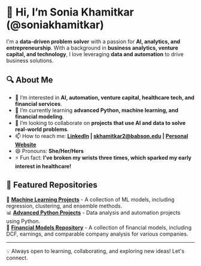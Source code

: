 # 👋 Hi, I’m Sonia Khamitkar (@soniakhamitkar)  

I'm a **data-driven problem solver** with a passion for **AI, analytics, and entrepreneurship**. With a background in **business analytics, venture capital, and technology**, I love leveraging **data and automation** to drive business solutions.  

## 🔍 About Me  
- 👀 I’m interested in **AI, automation, venture capital, healthcare tech, and financial services**.  
- 🌱 I’m currently learning **advanced Python, machine learning, and financial modeling**.  
- 💞️ I’m looking to collaborate on **projects that use AI and data to solve real-world problems**.  
- 📫 How to reach me: **[LinkedIn](https://linkedin.com/in/sonia-khamitkar) | skhamitkar2@babson.edu | [Personal Website](https://soniakhamitkar.replit.app/)**  
- 😄 Pronouns: **She/Her/Hers**  
- ⚡ Fun fact: **I’ve broken my wrists three times, which sparked my early interest in healthcare!**  

## 📂 Featured Repositories  
🚀 **[Machine Learning Projects](https://github.com/soniakhamitkar/MachineLearning)** - A collection of ML models, including regression, clustering, and ensemble methods.  
📊 **[Advanced Python Projects](https://github.com/soniakhamitkar/AdvancedPython)** - Data analysis and automation projects using Python.  
💼 **[Financial Models Repository](https://github.com/soniakhamitkar/Financial_Models)** - A collection of financial models, including DCF, earnings, and comparable company analysis for various companies.

---

💡 Always open to learning, collaborating, and exploring new ideas! Let's connect.
